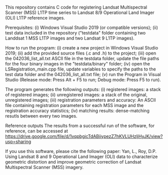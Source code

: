 This repository contains C code for registering Landsat Multispectral Scanner (MSS) L1TP time series to Landsat 8/9 Operational Land Imager (OLI) L1TP reference images.

Prerequisites: 
    (i) Windows Visual Studio 2019 (or compatible versions); 
    (ii) test data included in the repository ("testdata" folder containing two Landdsat 1 MSS L1TP images and two Landsat 9 L1TP images).

How to run the program: 
        (i) create a new project in Windows Visual Studio 2019; 
        (ii) add the provided source files (.c and .h) to the project; 
        (iii) open the 042036_list_all.txt ASCII file in the testdata folder, update the file paths for the four binary images in the "testdata/binary" folder; 
        (iv) open the LSRegistration_main.cpp file, update variables to specify the paths to the test data folder and the 042036_list_all.txt file; 
        (v) run the Program in Visual Studio (Release mode: Press Alt + F5 to run; Debug mode: Press F5 to run). 

The program generates the following outputs:
    (i) registered images: a stack of registered images; 
    (ii) unregistered images: a stack of the original, unregistered images; 
    (iii) registration parameters and accuracy: An ASCII file containing registration parameters for each MSS image and the registration accuracy statistics; 
    (iv) matching results: dense-matching resutls between every two images.

Reference outputs
The results from a successful run of the software, for reference, can be accessed at https://drive.google.com/file/d/1vqpbgicTdABiiypezZ7hKVLUHzljHyJK/view?usp=sharing

If you use this software, please cite the following paper: Yan, L., Roy, D.P. Using Landsat 8 and 9 Operational Land Imager (OLI) data to characterize geometric distortion and improve geometric correction of Landsat Multispectral Scanner (MSS) imagery.
